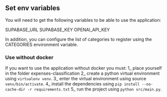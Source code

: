 ## Set env variables

You will need to get the following variables to be able to use the application:

SUPABASE_URL
SUPABASE_KEY
OPENAI_API_KEY

In addition, you can configure the list of categories to register using the CATEGORIES environment variable.

### Use without docker

If you want to use the application without docker you must:
1_ place yourself in the folder expenses-classification
2_ create a python virtual environment using `virtualenv venv`.
3_ enter the virtual environment using source `venv/bin/activate`.
4_ install the dependencies using `pip install --no-cache-dir -r requirements.txt` 
5_ run the project using `python src/main.py`.